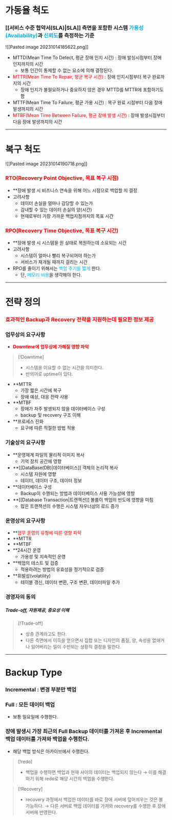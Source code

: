 # 가동율 척도
### [[서비스 수준 협약서(SLA)|SLA]] 측면을 포함한 시스템 <font color="#00b0f0">가용성(Availability)</font>과 <font color="#00b0f0">신뢰도</font>를 측정하는 기준

![[Pasted image 20231014185622.png]]
- MTTD(Mean Time To Detect, 평균 장애 인지 시간) : 장애 발싱시점부터 장애 인지까지의 시간
	- 보통 인간이 통제할 수 없는 요소에 의해 결정된다.
- <font color="#ff0000">MTTR(Mean Time To Repair, 평균 복구 시간)</font> : 장애 인지시점부터 복구 완료까지의 시간
	- 장애 인지가 불필요하거나 중요하지 않은 경우 MTTD를 MTTR에 포함하기도 함
- MTTF(Mean Time To Failure, 평균 가용 시간) : 복구 완료 시점부터 다음 장애 발생까지의 시간
- <font color="#ff0000">MTBF(Mean Time Between Failure, 평균 장애 발생 시간)</font> : 장애 발생시점부터 다음 장애 발생까지의 시간

---

# 복구 척도

![[Pasted image 20231014190718.png]]
### <font color="#ff0000">RTO(Recovery Point Objective, 목표 복구 시점)</font>
- **장애 발생 시 비즈니스 연속을 위해 어느 시점으로 백업할 지 결정
- 고려사항
	- 데이터 손실을 얼마나 감당할 수 있는가
	- 감내할 수 있는 데이터 손실의 양(시간)
	- 현재로부터 가장 가까운 백업지점까지의 목표 시간
### <font color="#ff0000">RPO(Recovery Time Objective, 목표 복구 시간)</font>
- **장애 발생 시 시스템을 원 상태로 복원하는데 소요되는 시간
- 고려사항
	- 시스템이 얼마나 빨리 복구되어야 하는가
	- 서비스가 재개될 때까지 걸리는 시간
- RPO를 줄이기 위해서는 <font color="#00b0f0">백업 주기를 짧게</font> 한다.
	- 단, <font color="#00b0f0">메모리 비용</font>을 생각해야 한다.

---

# 전략 정의
### <font color="#ff0000">효과적인 Backup과 Recovery 전략을 지원하는데 필요한 정보 제공</font>
### 업무상의 요구사항
- **<font color="#ff0000">Downtime에 업무상에 가해질 영향 파악</font>**
>[!Downtime]
>- 시스템을 이요할 수 없는 시간을 의미한다.
>- 반의어로 uptime이 있다.
- **MTTR
	- 가장 짧은 시간에 복구
	- 장애 예상, 대응 전략 사용
- **MTBF
	- 장애가 자주 발생되지 않을 데이터베이스 구성
	- backup 및 recovery 구조 이해
- **프로세스 진화
	- 요구에 따른 적절한 방법 적용
### 기술상의 요구사항
- **운영체계 파일의 물리적 이미지 복사
	- 기억 장치 공간에 영향
- **[[DataBase(DB)|데이터베이스]] 객체의 논리적 복사
	- 시스템 자원에 영향
	- 데이터, 데이터 구조, 데이터 정보
- **데이터베이스 구성
	- Backup이 수행되는 방법과 데이터베이스 사용 가능성에 영향
- **[[Database Transaction|트랜잭션]] 볼륨이 백업의 빈도에 영향을 미침
	- 많은 트랜잭션의 수행은 시스템 자우너상의 로드 증가
### 운영상의 요구사항
- **<font color="red">업무 운영의 유형에 따른 영향 파악</font>
- **MTTR
- **MTBF
- **24시간 운영
	- 가용성 및 지속적인 운영
- **백업의 테스트 및 검증
	- 적용하려는 방법의 유효성을 정기적으로 검증
- **휘발성(volatility)
	- 테이블 갱신, 데이터 변환, 구조 변환, 데이터파일 추가
### 경영자의 동의
##### Trade-off, 자원제공, 중요성 이해

>[!Trade-off]
>- 상층 관계라고도 한다.
>- 다른 측면에서 이득을 얻으면서 집합 또는 디자인의 품질, 양, 속성을 없애거나 잃어버리는 일이 수반되는 상황적 결정을 말한다.

---

# Backup Type
### Incremental : 변경 부분만 백업
### Full : 모든 데이터 백업
- 보통 일요일에 수행한다.
### 장애 발생시 가장 최근의 Full Backup 데이터를 가져온 후 Incremental 백업 데이터를 가져와 백업을 수행한다.
- 해당 백업  방식은 아카이브에서 수행한다.

>[!redo]
>- 백업을 수행하면 백업과 현재 사이의 데이터는 백업되지 않는다
>→ 이를 해결하기 위해 redo로 해당 시간의 백업을 수행한다.

>[!Recovery]
>- recovery 과정에서 백업한 데이터를 바로 장애 서버에 덮어씌우는 것은 불가능하다.
>→ 다른 서버로 백업 데이터를 가져와 recovery를 수행한 후 장애 서버에 반영한다.





